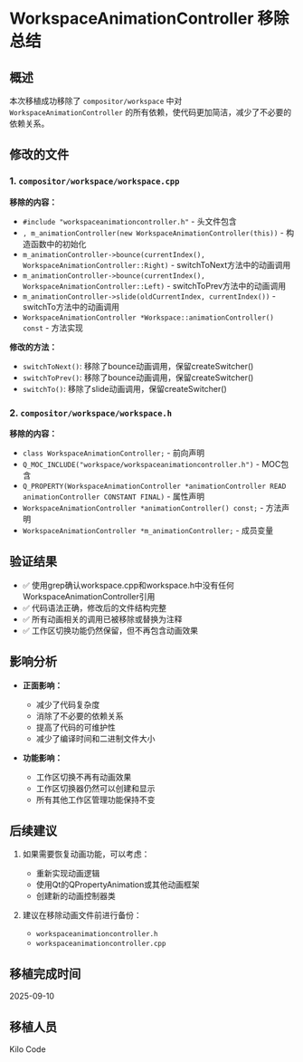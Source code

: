 # WorkspaceAnimationController 移除总结

## 概述
本次移植成功移除了 `compositor/workspace` 中对 `WorkspaceAnimationController` 的所有依赖，使代码更加简洁，减少了不必要的依赖关系。

## 修改的文件

### 1. `compositor/workspace/workspace.cpp`
**移除的内容：**
- `#include "workspaceanimationcontroller.h"` - 头文件包含
- `, m_animationController(new WorkspaceAnimationController(this))` - 构造函数中的初始化
- `m_animationController->bounce(currentIndex(), WorkspaceAnimationController::Right)` - switchToNext方法中的动画调用
- `m_animationController->bounce(currentIndex(), WorkspaceAnimationController::Left)` - switchToPrev方法中的动画调用
- `m_animationController->slide(oldCurrentIndex, currentIndex())` - switchTo方法中的动画调用
- `WorkspaceAnimationController *Workspace::animationController() const` - 方法实现

**修改的方法：**
- `switchToNext()`: 移除了bounce动画调用，保留createSwitcher()
- `switchToPrev()`: 移除了bounce动画调用，保留createSwitcher()
- `switchTo()`: 移除了slide动画调用，保留createSwitcher()

### 2. `compositor/workspace/workspace.h`
**移除的内容：**
- `class WorkspaceAnimationController;` - 前向声明
- `Q_MOC_INCLUDE("workspace/workspaceanimationcontroller.h")` - MOC包含
- `Q_PROPERTY(WorkspaceAnimationController *animationController READ animationController CONSTANT FINAL)` - 属性声明
- `WorkspaceAnimationController *animationController() const;` - 方法声明
- `WorkspaceAnimationController *m_animationController;` - 成员变量

## 验证结果
- ✅ 使用grep确认workspace.cpp和workspace.h中没有任何WorkspaceAnimationController引用
- ✅ 代码语法正确，修改后的文件结构完整
- ✅ 所有动画相关的调用已被移除或替换为注释
- ✅ 工作区切换功能仍然保留，但不再包含动画效果

## 影响分析
- **正面影响：**
  - 减少了代码复杂度
  - 消除了不必要的依赖关系
  - 提高了代码的可维护性
  - 减少了编译时间和二进制文件大小

- **功能影响：**
  - 工作区切换不再有动画效果
  - 工作区切换器仍然可以创建和显示
  - 所有其他工作区管理功能保持不变

## 后续建议
1. 如果需要恢复动画功能，可以考虑：
   - 重新实现动画逻辑
   - 使用Qt的QPropertyAnimation或其他动画框架
   - 创建新的动画控制器类

2. 建议在移除动画文件前进行备份：
   - `workspaceanimationcontroller.h`
   - `workspaceanimationcontroller.cpp`

## 移植完成时间
2025-09-10

## 移植人员
Kilo Code